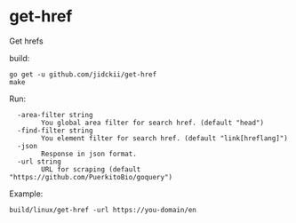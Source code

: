 # get-href
Get hrefs

build:  
```
go get -u github.com/jidckii/get-href
make
```
Run:
```
  -area-filter string
        You global area filter for search href. (default "head")
  -find-filter string
        You element filter for search href. (default "link[hreflang]")
  -json
        Response in json format.
  -url string
        URL for scraping (default "https://github.com/PuerkitoBio/goquery")
```
Example:  
```
build/linux/get-href -url https://you-domain/en
```

